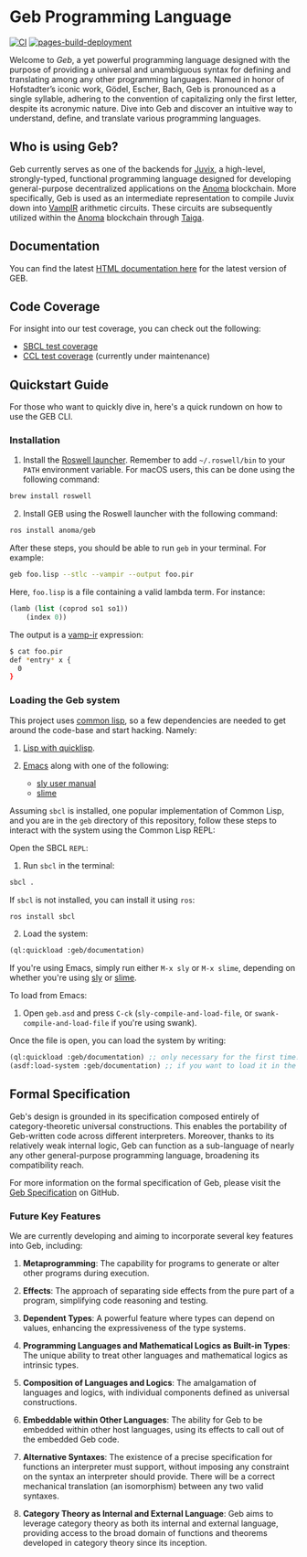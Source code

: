 # Geb Programming Language

[![CI](https://github.com/anoma/geb/actions/workflows/ci.yml/badge.svg)](https://github.com/anoma/geb/actions/workflows/ci.yml)
 [![pages-build-deployment](https://github.com/anoma/geb/actions/workflows/pages/pages-build-deployment/badge.svg)](https://github.com/anoma/geb/actions/workflows/pages/pages-build-deployment)


Welcome to *Geb*, a yet powerful programming language designed with the purpose of providing a universal and unambiguous syntax for defining and translating among any other programming languages. Named in honor of Hofstadter’s iconic work, Gödel, Escher, Bach, Geb is pronounced as a single syllable, adhering to the convention of capitalizing only the first letter, despite its acronymic nature. Dive into Geb and discover an intuitive way to understand, define, and translate various programming languages.

## Who is using Geb?

Geb currently serves as one of the backends for [Juvix](https://docs.juvix.org), a high-level, strongly-typed, functional programming language designed for developing general-purpose decentralized applications on the [Anoma](https://anoma.net) blockchain. More specifically, Geb is used as an intermediate representation to compile Juvix down into [VampIR](https://github.com/anoma/vamp-ir) arithmetic circuits. These circuits are subsequently utilized within the [Anoma](https://anoma.net) blockchain through [Taiga](https://github.com/anoma/taiga).


## Documentation

You can find the latest [HTML documentation here](https://anoma.github.io/geb/) for the latest version of GEB.

## Code Coverage

For insight into our test coverage, you can check out the following:

- [SBCL test coverage](https://anoma.github.io/geb/tests/cover-index.html)
- [CCL test coverage](https://anoma.github.io/geb/tests/report.html) (currently under maintenance)

## Quickstart Guide

For those who want to quickly dive in, here's a quick rundown on how to use the GEB CLI.

### Installation

1. Install the [Roswell launcher](https://github.com/roswell/roswell/wiki/Installation). Remember to add `~/.roswell/bin` to your `PATH` environment variable. For macOS users, this can be done using the following command:

```bash
brew install roswell
```

2. Install GEB using the Roswell launcher with the following command:

```bash
ros install anoma/geb
```

After these steps, you should be able to run `geb` in your terminal. For example:

```bash
geb foo.lisp --stlc --vampir --output foo.pir
```

Here, `foo.lisp` is a file containing a valid lambda term. For instance:

```lisp
(lamb (list (coprod so1 so1))
    (index 0))
```

The output is a [vamp-ir](https://github.com/anoma/vamp-ir) expression:

```bash
$ cat foo.pir
def *entry* x {
  0
}
```

### Loading the Geb system

This project uses [common lisp](https://common-lisp.net/), so a few
   dependencies are needed to get around the code-base and start hacking. Namely:

1. [Lisp with quicklisp](https://lisp-lang.org/learn/getting-started/).

2. [Emacs](https://en.wikipedia.org/wiki/Emacs) along with one of the following:

    - [sly user manual](http://joaotavora.github.io/sly/)
    - [slime](https://github.com/slime/slime)

Assuming `sbcl` is installed, one popular implementation of Common Lisp, and you are in the `geb` directory of this repository, follow these steps to interact with the system using the Common Lisp REPL:

Open the SBCL `REPL`:

1. Run `sbcl` in the terminal:

```bash
sbcl .
```

If `sbcl` is not installed, you can install it using `ros`:

```bash
ros install sbcl
```

2. Load the system:

```lisp
(ql:quickload :geb/documentation)
```

If you're using Emacs, simply run either `M-x sly` or `M-x slime`, depending on whether you're using [sly](https://github.com/joaotavora/sly) or [slime](https://github.com/slime/slime).

To load from Emacs:

1. Open `geb.asd` and press `C-ck` (`sly-compile-and-load-file`, or `swank-compile-and-load-file` if you're using swank).

Once the file is open, you can load the system by writing:

```lisp
(ql:quickload :geb/documentation) ;; only necessary for the first time!
(asdf:load-system :geb/documentation) ;; if you want to load it in the future
```


## Formal Specification

Geb's design is grounded in its specification composed entirely of category-theoretic universal constructions. This enables the portability of Geb-written code across different interpreters. Moreover, thanks to its relatively weak internal logic, Geb can function as a sub-language of nearly any other general-purpose programming language, broadening its compatibility reach.

For more information on the formal specification of Geb, please visit the [Geb Specification](https://github.com/anoma/geb-spec) on GitHub.

### Future Key Features

We are currently developing and aiming to incorporate several key features into Geb, including:

1. **Metaprogramming**: The capability for programs to generate or alter other programs during execution.

2. **Effects**: The approach of separating side effects from the pure part of a program, simplifying code reasoning and testing.

3. **Dependent Types**: A powerful feature where types can depend on values, enhancing the expressiveness of the type systems.

4. **Programming Languages and Mathematical Logics as Built-in Types**: The unique ability to treat other languages and mathematical logics as intrinsic types.

5. **Composition of Languages and Logics**: The amalgamation of languages and logics, with individual components defined as universal constructions.

6. **Embeddable within Other Languages**: The ability for Geb to be embedded within other host languages, using its effects to call out of the embedded Geb code.

7. **Alternative Syntaxes**: The existence of a precise specification for functions an interpreter must support, without imposing any constraint on the syntax an interpreter should provide. There will be a correct mechanical translation (an isomorphism) between any two valid syntaxes.

8. **Category Theory as Internal and External Language**: Geb aims to leverage category theory as both its internal and external language, providing access to the broad domain of functions and theorems developed in category theory since its inception.
